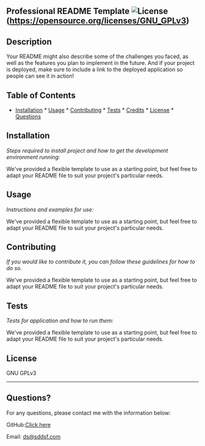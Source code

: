 ## Professional README Template  ![License](https://img.shields.io/badge/license-GNU_GPLv3-green)(https://opensource.org/licenses/GNU_GPLv3)
  
  
  ## Description 
  
  Your README might also describe some of the challenges you faced, as well as the features you plan to implement in the future. And if your project is deployed, make sure to include a link to the deployed application so people can see it in action!

  ## Table of Contents 
  
   * [Installation](#installation)  * [Usage](#usage)  * [Contributing](#contributing)  * [Tests](#tests)  * [Credits](#credits)  * [License](#license)  * [Questions](#questions) 
  
  ## Installation
  
  *Steps required to install project and how to get the development environment running:*
  
  We've provided a flexible template to use as a starting point, but feel free to adapt your README file to suit your project's particular needs.
  
  ## Usage 
  
  *Instructions and examples for use:*
  
  We've provided a flexible template to use as a starting point, but feel free to adapt your README file to suit your project's particular needs.
  
  ## Contributing
  
  *If you would like to contribute it, you can follow these guidelines for how to do so.*
  
  We've provided a flexible template to use as a starting point, but feel free to adapt your README file to suit your project's particular needs.
  
  ## Tests
  
  *Tests for application and how to run them:*
  
  We've provided a flexible template to use as a starting point, but feel free to adapt your README file to suit your project's particular needs.
  
  ## License
  
  GNU GPLv3
  
  ---
  
  ## Questions?

 
  For any questions, please contact me with the information below:
 
  GitHub:<a href='https://github.com/SajithAravindan' target='_blank'>Click here</a>
  

  Email: ds@sddsf.com

  